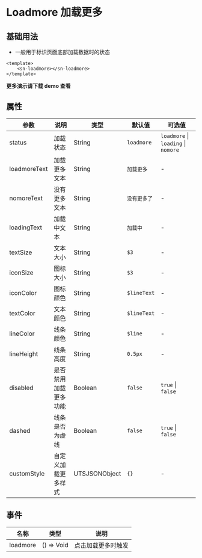 # Loadmore 加载更多
## 基础用法
- 一般用于标识页面底部加载数据时的状态
```vue
<template>
	<sn-loadmore></sn-loadmore>
</template>
```
**更多演示请下载 demo 查看**
## 属性
| 参数         | 说明                 | 类型          | 默认值       | 可选值                              |
| ------------ | -------------------- | ------------- | ------------ | ----------------------------------- |
| status       | 加载状态             | String        | `loadmore`   | `loadmore` \| `loading` \| `nomore` |
| loadmoreText | 加载更多文本         | String        | `加载更多`   | -                                   |
| nomoreText   | 没有更多文本         | String        | `没有更多了` | -                                   |
| loadingText  | 加载中文本           | String        | `加载中`     | -                                   |
| textSize     | 文本大小             | String        | `$3`         | -                                   |
| iconSize     | 图标大小             | String        | `$3`         | -                                   |
| iconColor    | 图标颜色             | String        | `$lineText`  | -                                   |
| textColor    | 文本颜色             | String        | `$lineText`  | -                                   |
| lineColor    | 线条颜色             | String        | `$line`      | -                                   |
| lineHeight   | 线条高度             | String        | `0.5px`      | -                                   |
| disabled     | 是否禁用加载更多功能 | Boolean       | `false`      | `true` \| `false`                   |
| dashed       | 线条是否为虚线       | Boolean       | `false`      | `true` \| `false`                   |
| customStyle  | 自定义加载更多样式   | UTSJSONObject | `{}`         | -                                   |
## 事件
| 名称     | 类型         | 说明               |
| -------- | ------------ | ------------------ |
| loadmore | () => Void | 点击加载更多时触发 |

<DemoPhone name="sn-loadmore" />